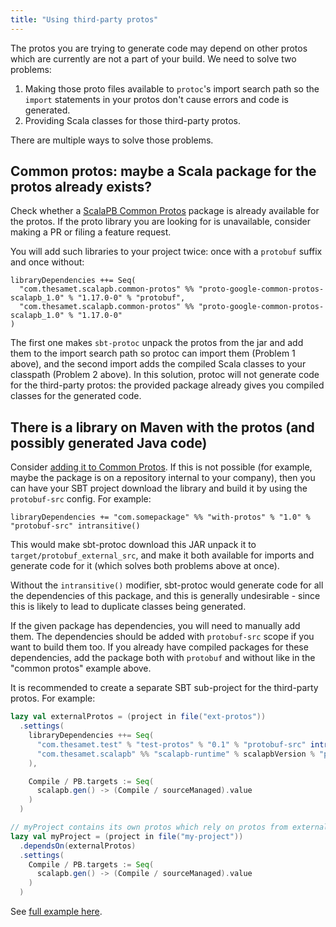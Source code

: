 ```yaml
---
title: "Using third-party protos"
---
```


The protos you are trying to generate code may depend on other protos which are currently are not a part of your build. We need to solve two problems:

1. Making those proto files available to `protoc`'s import search path so the `import` statements in your protos don't cause errors and code is generated.
1. Providing Scala classes for those third-party protos.

There are multiple ways to solve those problems.

## Common protos: maybe a Scala package for the protos already exists?

Check whether a [ScalaPB Common Protos](common-protos.md) package is already available for the protos. If the proto library you are looking for is unavailable, consider making a PR or filing a feature request.

You will add such libraries to your project twice: once with a `protobuf` suffix and once without:

```
libraryDependencies ++= Seq(
  "com.thesamet.scalapb.common-protos" %% "proto-google-common-protos-scalapb_1.0" % "1.17.0-0" % "protobuf",
  "com.thesamet.scalapb.common-protos" %% "proto-google-common-protos-scalapb_1.0" % "1.17.0-0"
)
```

The first one makes `sbt-protoc` unpack the protos from the jar and add them to the import search path so protoc can import them (Problem 1 above), and the second import adds the compiled Scala classes to your classpath (Problem 2 above). In this solution, protoc will not generate code for the third-party protos: the provided package already gives you compiled classes for the generated code.

## There is a library on Maven with the protos (and possibly generated Java code)

Consider [adding it to Common Protos](https://github.com/scalapb/common-protos). If this is not possible (for example, maybe the package is on a repository internal to your company), then you can have your SBT project download the library and build it by using the `protobuf-src` config. For example:

```
libraryDependencies += "com.somepackage" %% "with-protos" % "1.0" % "protobuf-src" intransitive()
```

This would make sbt-protoc download this JAR unpack it to `target/protobuf_external_src`, and make it both available for imports and generate code for it (which solves both problems above at once).

Without the `intransitive()` modifier, sbt-protoc would generate code for all the dependencies of this package, and this is generally undesirable - since this is likely to lead to duplicate classes being generated.

If the given package has dependencies, you will need to manually add them. The dependencies should be added with `protobuf-src` scope if you want to build them too. If you already have compiled packages for these dependencies, add the package both with `protobuf` and without like in the "common protos" example above.

It is recommended to create a separate SBT sub-project for the third-party protos. For example:

```scala
lazy val externalProtos = (project in file("ext-protos"))
  .settings(
    libraryDependencies ++= Seq(
      "com.thesamet.test" % "test-protos" % "0.1" % "protobuf-src" intransitive(),
      "com.thesamet.scalapb" %% "scalapb-runtime" % scalapbVersion % "protobuf"
    ),

    Compile / PB.targets := Seq(
      scalapb.gen() -> (Compile / sourceManaged).value
    )
  )

// myProject contains its own protos which rely on protos from externalProtos
lazy val myProject = (project in file("my-project"))
  .dependsOn(externalProtos)
  .settings(
    Compile / PB.targets := Seq(
      scalapb.gen() -> (Compile / sourceManaged).value
    )
  )
```

See [full example here](https://github.com/thesamet/sbt-protoc/tree/master/examples/multi-with-external-jar).
